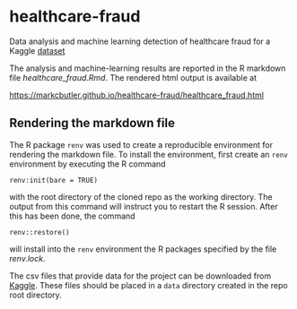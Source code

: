 # healthcare-fraud
Data analysis and machine learning detection of healthcare fraud for a Kaggle
[dataset](https://www.kaggle.com/rohitrox/healthcare-provider-fraud-detection-analysis)

The analysis and machine-learning results are reported in the R markdown file
*healthcare_fraud.Rmd*.  The rendered html output is available at

https://markcbutler.github.io/healthcare-fraud/healthcare_fraud.html

## Rendering the markdown file

The R package `renv` was used to create a reproducible environment for
rendering the markdown file.  To install the environment, first create an
`renv` environment by executing the R command

`renv:init(bare = TRUE)`

with the root directory of the cloned repo as the working directory.  The
output from this command will instruct you to restart the R session.  After
this has been done, the command

`renv::restore()`

will install into the `renv` environment the R packages specified by the file
*renv.lock*.

The csv files that provide data for the project can be downloaded from
[Kaggle](https://www.kaggle.com/rohitrox/healthcare-provider-fraud-detection-analysis).
These files should be placed in a `data` directory created in the repo root
directory.

